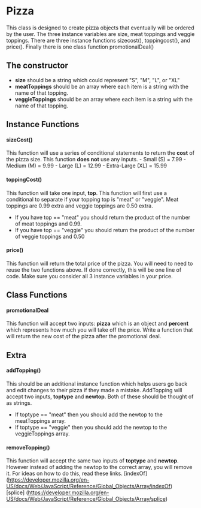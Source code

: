 # Pizza

This class is designed to create pizza objects that eventually will be ordered by the user. The three instance variables are size, meat toppings and veggie toppings. There are three instance functions sizecost(), toppingcost(), and price(). Finally there is one class function promotionalDeal()

## The constructor
  -  **size** should be a string which could represent "S", "M", "L", or "XL"
  -  **meatToppings** should be an array where each item is a string with the name of that topping.
  -  **veggieToppings** should be an array where each item is a string with the name of that topping.

## Instance Functions

#### sizeCost()
This function will use a series of conditional statements to return the **cost** of the pizza size. This function **does not** use any inputs.
    -  Small (S)  = 7.99
    -  Medium (M) = 9.99
    -  Large (L) = 12.99
    -  Extra-Large (XL) = 15.99

#### toppingCost()
This function will take one input, **top**. This function will first use a conditional to separate if your topping top is "meat" or "veggie". Meat toppings are 0.99 extra and veggie toppings are 0.50 extra.

  -  If you have top == "meat" you should return the product of the number of meat toppings and 0.99.
  -  If you have top == "veggie" you should return the product of the number of veggie toppings and 0.50

#### price()
This function will return the total price of the pizza. You will need to need to reuse the two functions above. If done correctly, this will be one line of code. Make sure you consider all 3 instance variables in your price.

## Class Functions

#### promotionalDeal
This function will accept two inputs: **pizza** which is an object and **percent** which represents how much you will take off the price. Write a function that will return the new cost of the pizza after the promotional deal.

## Extra

#### addTopping()
This should be an additional instance function which helps users go back and edit changes to their pizza if they made a mistake. AddTopping will accept two inputs, **toptype** and **newtop**. Both of these should be thought of as strings.

  -  If toptype == "meat" then you should add the newtop to the meatToppings array.
  -  If toptype == "veggie" then you should add the newtop to the veggieToppings array.

#### removeTopping()
This function will accept the same two inputs of **toptype** and **newtop**. However instead of adding the newtop to the correct array, you will remove it. For ideas on how to do this, read these links.
[indexOf] (https://developer.mozilla.org/en-US/docs/Web/JavaScript/Reference/Global_Objects/Array/indexOf)  
[splice] (https://developer.mozilla.org/en-US/docs/Web/JavaScript/Reference/Global_Objects/Array/splice)
